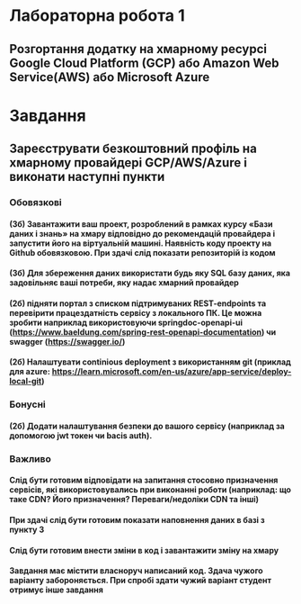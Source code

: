 # Лабораторна робота 1
## Розгортання додатку на хмарному ресурсі Google Cloud Platform (GCP) або Amazon Web Service(AWS) або Microsoft Azure

# Завдання
## Зареєструвати безкоштовний профіль на хмарному провайдері GCP/AWS/Azure і виконати наступні пункти

### Обовязкові

#### (3б) Завантажити ваш проект, розроблений в рамках курсу «Бази даних і знань» на хмару відповідно до рекомендацій провайдера і запустити його на віртуальній машині. Наявність коду проекту на Github обовязковою. При здачі слід показати репозиторій із кодом
#### (3б) Для збереження даних використати будь яку SQL базу даних, яка задовільняє ваші потреби, яку надає хмарний провайдер
#### (2б) підняти портал з списком підтримуваних REST-endpoints та перевірити працездатність сервісу з локального ПК. Це можна зробити наприклад використовуючи springdoc-openapi-ui (https://www.baeldung.com/spring-rest-openapi-documentation) чи swagger (https://swagger.io/)
#### (2б) Налаштувати continious deployment з використанням git (приклад для azure: https://learn.microsoft.com/en-us/azure/app-service/deploy-local-git)

### Бонусні
#### (2б) Додати налаштування безпеки до вашого сервісу (наприклад за допомогою jwt токен чи bacis auth).

### Важливо

#### Слід бути готовим відповідати на запитання стосовно призначення сервісів, які використовувались при виконанні роботи (наприклад: що таке CDN? Його призначення? Переваги/недоліки CDN та інші)
#### При здачі слід бути готовим показати наповнення даних в базі з пункту 3
#### Слід бути готовим внести зміни в код і завантажити зміну на хмару
#### Завдання має містити власноруч написаний код. Здача чужого варіанту забороняється. При спробі здати чужий варіант студент отримує інше завдання
